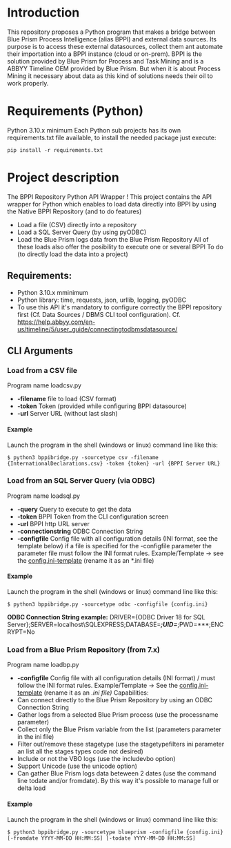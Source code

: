 # Introduction
This repository proposes a Python program that makes a bridge between Blue Prism Process Intelligence (alias BPPI) and external data sources. Its purpose is to access these external datasources, collect them ant automate their importation into a BPPI instance (cloud or on-prem). BPPI is the solution provided by Blue Prism for Process and Task Mining and is a ABBYY Timeline OEM provided by Blue Prism. But when it is about Process Mining it necessary about data as this kind of solutions needs their oil to work properly.  

# Requirements (Python)
Python 3.10.x minimum
Each Python sub projects has its own requirements.txt file available, to install the needed package just execute:
```
pip install -r requirements.txt
```

# Project description 
The BPPI Repository Python API Wrapper ! 
This project contains the API wrapper for Python which enables to load data directly into BPPI by using the Native BPPI Repository (and to do features)
* Load a file (CSV) directly into a repository
* Load a SQL Server Query (by using pyODBC)
* Load the Blue Prism logs data from the Blue Prism Repository
All of these loads also offer the posibility to execute one or several BPPI To do (to directly load the data into a project) 
## Requirements:
* Python 3.10.x mminimum
* Python library: time, requests, json, urllib, logging, pyODBC
* To use this API it's mandatory to configure correctly the BPPI repository first (Cf. Data Sources / DBMS CLI tool configuration). Cf. https://help.abbyy.com/en-us/timeline/5/user_guide/connectingtodbmsdatasource/
## CLI Arguments
### Load from a CSV file
Program name loadcsv.py  
* **-filename** file to load (CSV format)
* **-token** Token (provided while configuring BPPI datasource)
* **-url** Server URL (without last slash)
#### Example
Launch the program in the shell (windows or linux) command line like this:
```
$ python3 bppibridge.py -sourcetype csv -filename {InternationalDeclarations.csv} -token {token} -url {BPPI Server URL}
```
### Load from an SQL Server Query (via ODBC)
Program name loadsql.py  
* **-query** Query to execute to get the data
* **-token** BPPI Token from the CLI configuration screen
* **-url** BPPI http URL server
* **-connectionstring** ODBC Connection String
* **-configfile** Config file with all configuration details (INI format, see the template below)
if a file is specified for the -configfile parameter the parameter file must follow the INI format rules. Example/Template -> see the [config.ini-template](https://github.com/datacorner/pyProcessMiningTools/blob/main/pyBPPIAPI/config.ini-template)  (rename it as an *.ini file)
#### Example
Launch the program in the shell (windows or linux) command line like this:
```
$ python3 bppibridge.py -sourcetype odbc -configfile {config.ini}
```
**ODBC Connection String example:** DRIVER={ODBC Driver 18 for SQL Server};SERVER=localhost\SQLEXPRESS;DATABASE=***;UID=***;PWD=***;ENCRYPT=No
### Load from a Blue Prism Repository (from 7.x)  
Program name loadbp.py  
* **-configfile** Config file with all configuration details (INI format) / must follow the INI format rules. Example/Template -> See the [config.ini-template](https://github.com/datacorner/pyProcessMiningTools/blob/main/pyBPPIAPI/config.ini-template) (rename it as an *.ini file)*
Capabilities:
* Can connect directly to the Blue Prism Repository by using an ODBC Connection String
* Gather logs from a selected Blue Prism process (use the processname parameter)
* Collect only the Blue Prism variable from the list (parameters parameter in the ini file)
* Filter out/remove these stagetype (use the stagetypefilters ini parameter an list all the stages types code not desired)
* Include or not the VBO logs (use the includevbo option)
* Support Unicode (use the unicode option)
* Can gather Blue Prism logs data beteween 2 dates (use the command line todate and/or fromdate). By this way it's possible to manage full or delta load
#### Example
Launch the program in the shell (windows or linux) command line like this:
```
$ python3 bppibridge.py -sourcetype blueprism -configfile {config.ini} [-fromdate YYYY-MM-DD HH:MM:SS] [-todate YYYY-MM-DD HH:MM:SS]
```